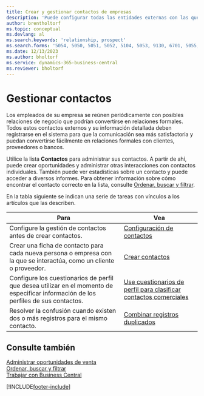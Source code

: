 ```yaml
---
title: Crear y gestionar contactos de empresas
description: 'Puede configurar todas las entidades externas con las que mantenga una relación de negocio (por ejemplo clientes potenciales, clientes, proveedores y consultores) como contactos.'
author: brentholtorf
ms.topic: conceptual
ms.devlang: al
ms.search.keywords: 'relationship, prospect'
ms.search.forms: '5054, 5050, 5051, 5052, 5104, 5053, 9130, 6701, 5055, 1604'
ms.date: 12/13/2023
ms.author: bholtorf
ms.service: dynamics-365-business-central
ms.reviewer: bholtorf
---
```


# Gestionar contactos

Los empleados de su empresa se reúnen periódicamente con posibles relaciones de negocio que podrían convertirse en relaciones formales. Todos estos contactos externos y su información detallada deben registrarse en el sistema para que la comunicación sea más satisfactoria y puedan convertirse fácilmente en relaciones formales con clientes, proveedores o bancos.

Utilice la lista **Contactos** para administrar sus contactos. A partir de ahí, puede crear oportunidades y administrar otras interacciones con contactos individuales. También puede ver estadísticas sobre un contacto y puede acceder a diversos informes. Para obtener información sobre cómo encontrar el contacto correcto en la lista, consulte [Ordenar, buscar y filtrar](ui-enter-criteria-filters.md).  

En la tabla siguiente se indican una serie de tareas con vínculos a los artículos que las describen.

| Para | Vea |
| --- | --- |
| Configure la gestión de contactos antes de crear contactos. |[Configuración de contactos](marketing-setup-contacts.md) |
| Crear una ficha de contacto para cada nueva persona o empresa con la que se interactúa, como un cliente o proveedor. |[Crear contactos](marketing-create-contact-companies.md) |
|Configure los cuestionarios de perfil que desea utilizar en el momento de especificar información de los perfiles de sus contactos.|[Use cuestionarios de perfil para clasificar contactos comerciales](marketing-create-contact-profile-questionnaire.md)|
|Resolver la confusión cuando existen dos o más registros para el mismo contacto.|[Combinar registros duplicados](sales-how-merge-duplicate-records.md)|

## Consulte también

[Administrar oportunidades de venta](marketing-manage-sales-opportunities.md)  
[Ordenar, buscar y filtrar](ui-enter-criteria-filters.md)  
[Trabajar con Business Central](ui-work-product.md)  


[!INCLUDE[footer-include](includes/footer-banner.md)]